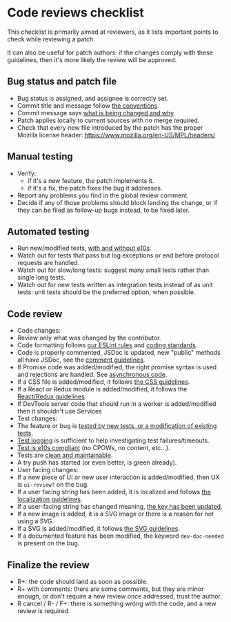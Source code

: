 # Code reviews checklist

This checklist is primarily aimed at reviewers, as it lists important points to check while reviewing a patch.

It can also be useful for patch authors: if the changes comply with these guidelines, then it's more likely the review will be approved.

## Bug status and patch file

* Bug status is assigned, and assignee is correctly set.
* Commit title and message follow [the conventions](https://developer.mozilla.org/en-US/docs/Mercurial/Using_Mercurial#Commit_Message_Conventions).
* Commit message says [what is being changed and why](http://mozilla-version-control-tools.readthedocs.org/en/latest/mozreview/commits.html#write-detailed-commit-messages).
* Patch applies locally to current sources with no merge required.
* Check that every new file introduced by the patch has the proper Mozilla license header: https://www.mozilla.org/en-US/MPL/headers/

## Manual testing

* Verify:
  * if it's a new feature, the patch implements it.
  * if it's a fix, the patch fixes the bug it addresses.
* Report any problems you find in the global review comment.
* Decide if any of those problems should block landing the change, or if they can be filed as follow-up bugs instead, to be fixed later.

## Automated testing

* Run new/modified tests, [with and without e10s](../tests/writing-tests.md#electrolysis).
* Watch out for tests that pass but log exceptions or end before protocol requests are handled.
* Watch out for slow/long tests: suggest many small tests rather than single long tests.
* Watch out for new tests written as integration tests instead of as unit tests: unit tests should be the preferred option, when possible.

## Code review

* Code changes:
 * Review only what was changed by the contributor.
 * Code formatting follows [our ESLint rules](eslint.md) and [coding standards](./coding-standards.md).
 * Code is properly commented, JSDoc is updated, new "public" methods all have JSDoc, see the [comment guidelines](./javascript.md#comments).
 * If Promise code was added/modified, the right promise syntax is used and rejections are handled. See [asynchronous code](./javascript.md#asynchronous-code).
 * If a CSS file is added/modified, it follows [the CSS guidelines](./css.md).
 * If a React or Redux module is added/modified, it follows the [React/Redux guidelines](./javascript.md#react--redux).
 * If DevTools server code that should run in a worker is added/modified then it shouldn't use Services
* Test changes:
 * The feature or bug is [tested by new tests, or a modification of existing tests](../tests/writing-tests.md).
 * [Test logging](../tests/writing-tests.md#logs-and-comments) is sufficient to help investigating test failures/timeouts.
 * [Test is e10s compliant](../tests/writing-tests.md#e10s-electrolysis) (no CPOWs, no content, etc…).
 * Tests are [clean and maintainable](../tests/writing-tests.md#writing-clean-maintainable-test-code).
 * A try push has started (or even better, is green already).
* User facing changes:
 * If a new piece of UI or new user interaction is added/modified, then UX is `ui-review?` on the bug.<!--TODO this needs updating with the new process-->
 * If a user facing string has been added, it is localized and follows [the localization guidelines](../files/adding-files.md#localization-l10n).
 * If a user-facing string has changed meaning, [the key has been updated](https://developer.mozilla.org/en-US/docs/Mozilla/Localization/Localization_content_best_practices#Changing_existing_strings).
 * If a new image is added, it is a SVG image or there is a reason for not using a SVG.
 * If a SVG is added/modified, it follows [the SVG guidelines](../frontend/svgs.md).
 * If a documented feature has been modified, the keyword `dev-doc-needed` is present on the bug.

## Finalize the review

* R+: the code should land as soon as possible.
* R+ with comments: there are some comments, but they are minor enough, or don't require a new review once addressed, trust the author.
* R cancel / R- / F+: there is something wrong with the code, and a new review is required.

